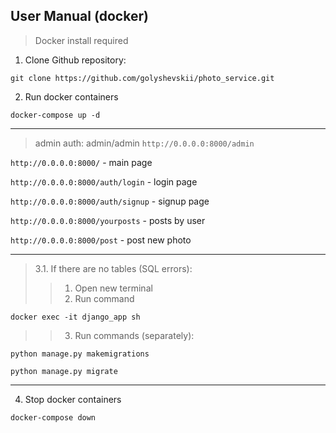 ## User Manual (docker)

> Docker install required

1. Clone Github repository:

````
git clone https://github.com/golyshevskii/photo_service.git
````
2. Run docker containers 
``` 
docker-compose up -d
```

***
> admin auth: admin/admin ```http://0.0.0.0:8000/admin```

```http://0.0.0.0:8000/``` - main page

```http://0.0.0.0:8000/auth/login``` - login page

```http://0.0.0.0:8000/auth/signup``` - signup page

```http://0.0.0.0:8000/yourposts``` - posts by user

```http://0.0.0.0:8000/post``` - post new photo

***

> 3.1. If there are no tables (SQL errors):
>> 1. Open new terminal
>> 2. Run command
```
docker exec -it django_app sh
```
>> 3. Run commands (separately):
```
python manage.py makemigrations
```
```
python manage.py migrate
```
***

4. Stop docker containers
```
docker-compose down
```